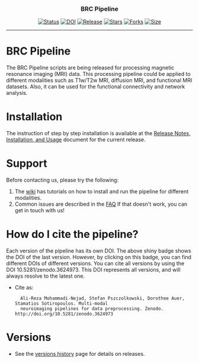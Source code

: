 
<h3 align="center">BRC Pipeline</h3>

<div align="center">

  [![Status](https://img.shields.io/badge/status-active-success.svg)]() 
  [![DOI](https://zenodo.org/badge/DOI/10.5281/zenodo.6620780.svg)](https://doi.org/10.5281/zenodo.6620780)
  [![Release](https://img.shields.io/github/release/SPMIC-UoN/BRC_Pipeline)](https://github.com/SPMIC-UoN/BRC_Pipeline/releases/latest)
  [![Stars](https://img.shields.io/github/stars/SPMIC-UoN/BRC_Pipeline)](https://github.com/SPMIC-UoN/BRC_Pipeline/stargazers)
  [![Forks](https://img.shields.io/github/forks/SPMIC-UoN/BRC_Pipeline)](https://github.com/SPMIC-UoN/BRC_Pipeline/network/members)
  [![Size](https://img.shields.io/github/languages/code-size/SPMIC-UoN/BRC_Pipeline)]()

</div>

---
# BRC Pipeline

The BRC Pipeline scripts are being released for processing magnetic resonance imaging (MRI) data. This processing pipeline could be applied to different modalities such as T1w/T2w MRI, diffusion MRI, and functional MRI datasets. Also, it can be used for the functional connectivity and network analysis.

# Installation
The instruction of step by step installation is available at the [Release Notes, Installation, and Usage][release-install-use] document
  for the current release.

# Support
Before contacting us, please try the following:

1. The [wiki][wiki_md] has tutorials on how to install and run the pipeline for different modalities.
2. Common issues are described in the [FAQ][faq_md]
If that doesn't work, you can get in touch with us!

# How do I cite the pipeline?
Each version of the pipeline has its own DOI. The above shiny badge shows the DOI of the last version. However, by clicking on this badge, you can find different DOIs of different versions. You can cite all versions by using the DOI 10.5281/zenodo.3624973. This DOI represents all versions, and will always resolve to the latest one.

* Cite as:

        Ali-Reza Mohammadi-Nejad, Stefan Pszczolkowski, Dorothee Auer, Stamatios Sotiropoulos. Multi-modal 
        neuroimaging pipelines for data preprocessing. Zenodo. http://doi.org/10.5281/zenodo.3624973



# Versions

* See the [versions history][Versions_md] page for details on releases.



<!-- References -->


[release-install-use]: https://github.com/SPMIC-UoN/BRC_Pipeline/wiki
[Versions_md]: https://github.com/SPMIC-UoN/BRC_Pipeline/releases
[wiki_md]: https://github.com/SPMIC-UoN/BRC_Pipeline/wiki/Installation-and-Usage-Instructions
[faq_md]: https://github.com/SPMIC-UoN/BRC_Pipeline/wiki/FAQ
